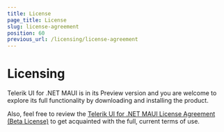 ```yaml
---
title: License
page_title: License
slug: license-agreement
position: 60
previous_url: /licensing/license-agreement
---
```


# Licensing

Telerik UI for .NET MAUI is in its Preview version and you are welcome to explore its full functionality by downloading and installing the product.

Also, feel free to review the [Telerik UI for .NET MAUI License Agreement (Beta License)](https://www.telerik.com/purchase/license-agreements) to get acquainted with the full, current terms of use.
